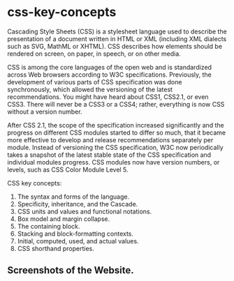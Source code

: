 # css-key-concepts
Cascading Style Sheets (CSS) is a stylesheet language used to describe the presentation of a document written in HTML or XML (including XML dialects such as SVG, MathML or XHTML). CSS describes how elements should be rendered on screen, on paper, in speech, or on other media.

CSS is among the core languages of the open web and is standardized across Web browsers according to W3C specifications. Previously, the development of various parts of CSS specification was done synchronously, which allowed the versioning of the latest recommendations. You might have heard about CSS1, CSS2.1, or even CSS3. There will never be a CSS3 or a CSS4; rather, everything is now CSS without a version number.

After CSS 2.1, the scope of the specification increased significantly and the progress on different CSS modules started to differ so much, that it became more effective to develop and release recommendations separately per module. Instead of versioning the CSS specification, W3C now periodically takes a snapshot of the latest stable state of the CSS specification and individual modules progress. CSS modules now have version numbers, or levels, such as CSS Color Module Level 5.

CSS key concepts:
1. The syntax and forms of the language.
2. Specificity, inheritance, and the Cascade.
3. CSS units and values and functional notations.
4. Box model and margin collapse.
5. The containing block.
6. Stacking and block-formatting contexts.
7. Initial, computed, used, and actual values.
8. CSS shorthand properties.

## Screenshots of the Website.
